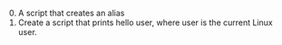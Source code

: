 0. A script that creates an alias
1. Create a script that prints hello user, where user is the current Linux user.
